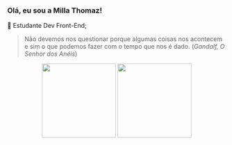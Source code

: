 ### Olá, eu sou a Milla Thomaz!

🎃 Estudante Dev Front-End;  

> Não devemos nos questionar porque algumas coisas nos acontecem e sim o que podemos fazer com o tempo que nos é dado. (*Gandalf, O Senhor dos Anéis*)

<div align='center'>
  <img display='inline_block' height='170em' src='https://github-readme-stats.vercel.app/api?username=thomillaz&show_icons=true&theme=gruvbox'/>
  <img display='inline_block' height='170em' src='https://github-readme-stats.vercel.app/api/top-langs/?username=thomillaz&layout=compact&theme=gruvbox'/>
</div>
